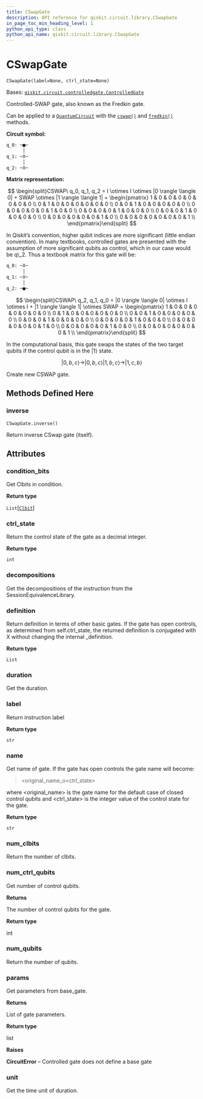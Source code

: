 ```yaml
---
title: CSwapGate
description: API reference for qiskit.circuit.library.CSwapGate
in_page_toc_min_heading_level: 1
python_api_type: class
python_api_name: qiskit.circuit.library.CSwapGate
---
```


# CSwapGate

<span id="qiskit.circuit.library.CSwapGate" />

`CSwapGate(label=None, ctrl_state=None)`

Bases: [`qiskit.circuit.controlledgate.ControlledGate`](qiskit.circuit.ControlledGate "qiskit.circuit.controlledgate.ControlledGate")

Controlled-SWAP gate, also known as the Fredkin gate.

Can be applied to a [`QuantumCircuit`](qiskit.circuit.QuantumCircuit "qiskit.circuit.QuantumCircuit") with the [`cswap()`](qiskit.circuit.QuantumCircuit#cswap "qiskit.circuit.QuantumCircuit.cswap") and [`fredkin()`](qiskit.circuit.QuantumCircuit#fredkin "qiskit.circuit.QuantumCircuit.fredkin") methods.

**Circuit symbol:**

```python
q_0: ─■─
      │
q_1: ─X─
      │
q_2: ─X─
```

**Matrix representation:**

$$
\begin{split}CSWAP\ q_0, q_1, q_2 =
    I \otimes I \otimes |0 \rangle \langle 0| +
    SWAP \otimes |1 \rangle \langle 1| =
    \begin{pmatrix}
        1 & 0 & 0 & 0 & 0 & 0 & 0 & 0 \\
        0 & 1 & 0 & 0 & 0 & 0 & 0 & 0 \\
        0 & 0 & 1 & 0 & 0 & 0 & 0 & 0 \\
        0 & 0 & 0 & 0 & 0 & 1 & 0 & 0 \\
        0 & 0 & 0 & 0 & 1 & 0 & 0 & 0 \\
        0 & 0 & 0 & 1 & 0 & 0 & 0 & 0 \\
        0 & 0 & 0 & 0 & 0 & 0 & 1 & 0 \\
        0 & 0 & 0 & 0 & 0 & 0 & 0 & 1 \\
    \end{pmatrix}\end{split}
$$

<Admonition title="Note" type="note">
  In Qiskit’s convention, higher qubit indices are more significant (little endian convention). In many textbooks, controlled gates are presented with the assumption of more significant qubits as control, which in our case would be q\_2. Thus a textbook matrix for this gate will be:

  ```python
  q_0: ─X─
        │
  q_1: ─X─
        │
  q_2: ─■─
  ```

  $$
  \begin{split}CSWAP\ q_2, q_1, q_0 =
      |0 \rangle \langle 0| \otimes I \otimes I +
      |1 \rangle \langle 1| \otimes SWAP =
      \begin{pmatrix}
          1 & 0 & 0 & 0 & 0 & 0 & 0 & 0 \\
          0 & 1 & 0 & 0 & 0 & 0 & 0 & 0 \\
          0 & 0 & 1 & 0 & 0 & 0 & 0 & 0 \\
          0 & 0 & 0 & 1 & 0 & 0 & 0 & 0 \\
          0 & 0 & 0 & 0 & 1 & 0 & 0 & 0 \\
          0 & 0 & 0 & 0 & 0 & 0 & 1 & 0 \\
          0 & 0 & 0 & 0 & 0 & 1 & 0 & 0 \\
          0 & 0 & 0 & 0 & 0 & 0 & 0 & 1 \\
      \end{pmatrix}\end{split}
  $$
</Admonition>

In the computational basis, this gate swaps the states of the two target qubits if the control qubit is in the $|1\rangle$ state.

$$
|0, b, c\rangle \rightarrow |0, b, c\rangle
|1, b, c\rangle \rightarrow |1, c, b\rangle
$$

Create new CSWAP gate.

## Methods Defined Here

### inverse

<span id="qiskit.circuit.library.CSwapGate.inverse" />

`CSwapGate.inverse()`

Return inverse CSwap gate (itself).

## Attributes

<span id="qiskit.circuit.library.CSwapGate.condition_bits" />

### condition\_bits

Get Clbits in condition.

**Return type**

`List`\[[`Clbit`](qiskit.circuit.Clbit "qiskit.circuit.classicalregister.Clbit")]

<span id="qiskit.circuit.library.CSwapGate.ctrl_state" />

### ctrl\_state

Return the control state of the gate as a decimal integer.

**Return type**

`int`

<span id="qiskit.circuit.library.CSwapGate.decompositions" />

### decompositions

Get the decompositions of the instruction from the SessionEquivalenceLibrary.

<span id="qiskit.circuit.library.CSwapGate.definition" />

### definition

Return definition in terms of other basic gates. If the gate has open controls, as determined from self.ctrl\_state, the returned definition is conjugated with X without changing the internal \_definition.

**Return type**

`List`

<span id="qiskit.circuit.library.CSwapGate.duration" />

### duration

Get the duration.

<span id="qiskit.circuit.library.CSwapGate.label" />

### label

Return instruction label

**Return type**

`str`

<span id="qiskit.circuit.library.CSwapGate.name" />

### name

Get name of gate. If the gate has open controls the gate name will become:

> \<original\_name\_o\<ctrl\_state>

where \<original\_name> is the gate name for the default case of closed control qubits and \<ctrl\_state> is the integer value of the control state for the gate.

**Return type**

`str`

<span id="qiskit.circuit.library.CSwapGate.num_clbits" />

### num\_clbits

Return the number of clbits.

<span id="qiskit.circuit.library.CSwapGate.num_ctrl_qubits" />

### num\_ctrl\_qubits

Get number of control qubits.

**Returns**

The number of control qubits for the gate.

**Return type**

int

<span id="qiskit.circuit.library.CSwapGate.num_qubits" />

### num\_qubits

Return the number of qubits.

<span id="qiskit.circuit.library.CSwapGate.params" />

### params

Get parameters from base\_gate.

**Returns**

List of gate parameters.

**Return type**

list

**Raises**

**CircuitError** – Controlled gate does not define a base gate

<span id="qiskit.circuit.library.CSwapGate.unit" />

### unit

Get the time unit of duration.

